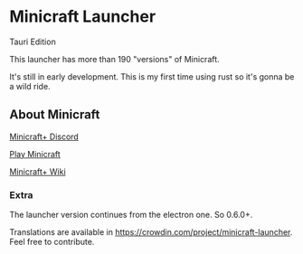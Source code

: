# Minicraft Launcher
Tauri Edition

This launcher has more than 190 "versions" of Minicraft.

It's still in early development. This is my first time using rust so it's gonna be a wild ride.

## About Minicraft
[Minicraft+ Discord](https://discord.gg/SMKCVuj)

[Play Minicraft](https://playminicraft.com/)

[Minicraft+ Wiki](https://minicraft.fandom.com/wiki/Minicraft%2B)

### Extra
The launcher version continues from the electron one. So 0.6.0+.

Translations are available in https://crowdin.com/project/minicraft-launcher. Feel free to contribute.
